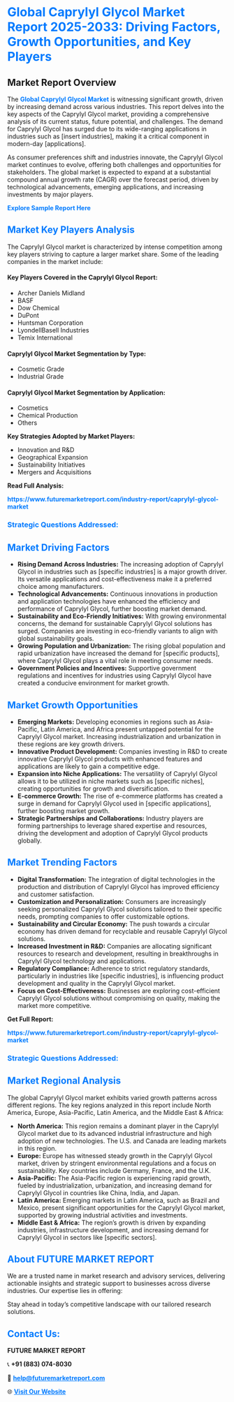<h1 style="color: #007BFF;">Global Caprylyl Glycol Market Report 2025-2033: Driving Factors, Growth Opportunities, and Key Players</h1>

<section id="overview">
<h2>Market Report Overview</h2>
<p>The <a href="https://www.futuremarketreport.com/industry-report/caprylyl-glycol-market" style="color: #007BFF; text-decoration: none;"><strong>Global Caprylyl Glycol Market</strong></a> is witnessing significant growth, driven by increasing demand across various industries. This report delves into the key aspects of the Caprylyl Glycol market, providing a comprehensive analysis of its current status, future potential, and challenges. The demand for Caprylyl Glycol has surged due to its wide-ranging applications in industries such as [insert industries], making it a critical component in modern-day [applications].</p>
<p>As consumer preferences shift and industries innovate, the Caprylyl Glycol market continues to evolve, offering both challenges and opportunities for stakeholders. The global market is expected to expand at a substantial compound annual growth rate (CAGR) over the forecast period, driven by technological advancements, emerging applications, and increasing investments by major players.</p>
</section>

<section id="overview">
<p><a href="https://www.futuremarketreport.com/request-sample/reportId=84157" style="color: #007BFF; text-decoration: none;"><strong>Explore Sample Report Here</strong></a></p>
</section>

<section id="key-players">
<h2 style="color: #007BFF;">Market Key Players Analysis</h2>
<p>The Caprylyl Glycol market is characterized by intense competition among key players striving to capture a larger market share. Some of the leading companies in the market include:</p>
<h4>Key Players Covered in the Caprylyl Glycol Report:</h4>
<ul><li>Archer Daniels Midland</li><li>BASF</li><li>Dow Chemical</li><li>DuPont</li><li>Huntsman Corporation</li><li>LyondellBasell Industries</li><li>Temix International</li></ul>
<h4>Caprylyl Glycol Market Segmentation by Type:</h4>
<ul><li>Cosmetic Grade</li><li>Industrial Grade</li></ul>

<h4>Caprylyl Glycol Market Segmentation by Application:</h4>
<ul><li>Cosmetics</li><li>Chemical Production</li><li>Others</li></ul>
<p><strong>Key Strategies Adopted by Market Players:</strong></p>
<ul>
<li>Innovation and R&D</li>
<li>Geographical Expansion</li>
<li>Sustainability Initiatives</li>
<li>Mergers and Acquisitions</li>
</ul>
</section>

<section>
<p><strong>Read Full Analysis: </strong></p><a href="https://www.futuremarketreport.com/industry-report/caprylyl-glycol-market" style="color: #007BFF; text-decoration: none;"><strong>https://www.futuremarketreport.com/industry-report/caprylyl-glycol-market</strong></a>
<h3 style="color: #007BFF;">Strategic Questions Addressed:</h3>
</section>

<section id="driving-factors">
<h2 style="color: #007BFF;">Market Driving Factors</h2>
<ul>
<li><strong>Rising Demand Across Industries:</strong> The increasing adoption of Caprylyl Glycol in industries such as [specific industries] is a major growth driver. Its versatile applications and cost-effectiveness make it a preferred choice among manufacturers.</li>
<li><strong>Technological Advancements:</strong> Continuous innovations in production and application technologies have enhanced the efficiency and performance of Caprylyl Glycol, further boosting market demand.</li>
<li><strong>Sustainability and Eco-Friendly Initiatives:</strong> With growing environmental concerns, the demand for sustainable Caprylyl Glycol solutions has surged. Companies are investing in eco-friendly variants to align with global sustainability goals.</li>
<li><strong>Growing Population and Urbanization:</strong> The rising global population and rapid urbanization have increased the demand for [specific products], where Caprylyl Glycol plays a vital role in meeting consumer needs.</li>
<li><strong>Government Policies and Incentives:</strong> Supportive government regulations and incentives for industries using Caprylyl Glycol have created a conducive environment for market growth.</li>
</ul>
</section>

<section id="growth-opportunities">
<h2 style="color: #007BFF;">Market Growth Opportunities</h2>
<ul>
<li><strong>Emerging Markets:</strong> Developing economies in regions such as Asia-Pacific, Latin America, and Africa present untapped potential for the Caprylyl Glycol market. Increasing industrialization and urbanization in these regions are key growth drivers.</li>
<li><strong>Innovative Product Development:</strong> Companies investing in R&D to create innovative Caprylyl Glycol products with enhanced features and applications are likely to gain a competitive edge.</li>
<li><strong>Expansion into Niche Applications:</strong> The versatility of Caprylyl Glycol allows it to be utilized in niche markets such as [specific niches], creating opportunities for growth and diversification.</li>
<li><strong>E-commerce Growth:</strong> The rise of e-commerce platforms has created a surge in demand for Caprylyl Glycol used in [specific applications], further boosting market growth.</li>
<li><strong>Strategic Partnerships and Collaborations:</strong> Industry players are forming partnerships to leverage shared expertise and resources, driving the development and adoption of Caprylyl Glycol products globally.</li>
</ul>
</section>

<section id="trending-factors">
<h2 style="color: #007BFF;">Market Trending Factors</h2>
<ul>
<li><strong>Digital Transformation:</strong> The integration of digital technologies in the production and distribution of Caprylyl Glycol has improved efficiency and customer satisfaction.</li>
<li><strong>Customization and Personalization:</strong> Consumers are increasingly seeking personalized Caprylyl Glycol solutions tailored to their specific needs, prompting companies to offer customizable options.</li>
<li><strong>Sustainability and Circular Economy:</strong> The push towards a circular economy has driven demand for recyclable and reusable Caprylyl Glycol solutions.</li>
<li><strong>Increased Investment in R&D:</strong> Companies are allocating significant resources to research and development, resulting in breakthroughs in Caprylyl Glycol technology and applications.</li>
<li><strong>Regulatory Compliance:</strong> Adherence to strict regulatory standards, particularly in industries like [specific industries], is influencing product development and quality in the Caprylyl Glycol market.</li>
<li><strong>Focus on Cost-Effectiveness:</strong> Businesses are exploring cost-efficient Caprylyl Glycol solutions without compromising on quality, making the market more competitive.</li>
</ul>
</section>

<section>
<p><strong>Get Full Report: </strong></p><a href="https://www.futuremarketreport.com/industry-report/caprylyl-glycol-market" style="color: #007BFF; text-decoration: none;"><strong>https://www.futuremarketreport.com/industry-report/caprylyl-glycol-market</strong></a>
<h3 style="color: #007BFF;">Strategic Questions Addressed:</h3>
</section>


<section id="regional-analysis">
<h2 style="color: #007BFF;">Market Regional Analysis</h2>
<p>The global Caprylyl Glycol market exhibits varied growth patterns across different regions. The key regions analyzed in this report include North America, Europe, Asia-Pacific, Latin America, and the Middle East & Africa:</p>
<ul>
<li><strong>North America:</strong> This region remains a dominant player in the Caprylyl Glycol market due to its advanced industrial infrastructure and high adoption of new technologies. The U.S. and Canada are leading markets in this region.</li>
<li><strong>Europe:</strong> Europe has witnessed steady growth in the Caprylyl Glycol market, driven by stringent environmental regulations and a focus on sustainability. Key countries include Germany, France, and the U.K.</li>
<li><strong>Asia-Pacific:</strong> The Asia-Pacific region is experiencing rapid growth, fueled by industrialization, urbanization, and increasing demand for Caprylyl Glycol in countries like China, India, and Japan.</li>
<li><strong>Latin America:</strong> Emerging markets in Latin America, such as Brazil and Mexico, present significant opportunities for the Caprylyl Glycol market, supported by growing industrial activities and investments.</li>
<li><strong>Middle East & Africa:</strong> The region’s growth is driven by expanding industries, infrastructure development, and increasing demand for Caprylyl Glycol in sectors like [specific sectors].</li>
</ul>
</section>

<footer>
<h2 style="color: #007BFF;">About FUTURE MARKET REPORT</h2>
<p>We are a trusted name in market research and advisory services, delivering actionable insights and strategic support to businesses across diverse industries. Our expertise lies in offering:</p>

<p>Stay ahead in today’s competitive landscape with our tailored research solutions.</p>

<h2 style="color: #007BFF;">Contact Us:</h2>
<p><strong>FUTURE MARKET REPORT</strong></p>
<p>📞 <strong>+91 (883) 074-8030</strong></p>
<p>📧 <strong><a href="mailto:help@futuremarketreport.com" style="color: #007BFF;">help@futuremarketreport.com</a></strong></p>
<p>🌐 <strong><a href="https://www.futuremarketreport.com/" style="color: #007BFF;">Visit Our Website</a></strong></p>
</footer>